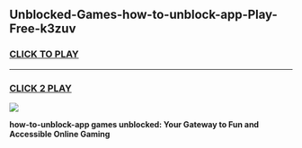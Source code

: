 
## Unblocked-Games-how-to-unblock-app-Play-Free-k3zuv
<h3>
<a href="https://premium76.site?title=how-to-unblock-app&ref=23A">CLICK TO PLAY</a></h3>
<hr>

<h3>
<a href="https://premium76.site?title=how-to-unblock-app&ref=23A">CLICK 2 PLAY</a>
  
</h3>

<a href="https://premium76.site?title=how-to-unblock-app&ref=23A"><img src="https://clearcache.store/games.png"></a>


**how-to-unblock-app games unblocked: Your Gateway to Fun and Accessible Online Gaming**
